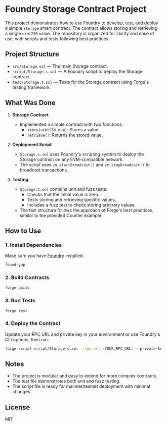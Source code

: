 # Foundry Storage Contract Project

This project demonstrates how to use Foundry to develop, test, and deploy a simple `Storage` smart contract. The contract allows storing and retrieving a single `uint256` value. The repository is organized for clarity and ease of use, with scripts and tests following best practices.

## Project Structure

- `src/Storage.sol` — The main Storage contract.
- `script/Storage.s.sol` — A Foundry script to deploy the Storage contract.
- `test/Storage.t.sol` — Tests for the Storage contract using Forge's testing framework.

## What Was Done

1. **Storage Contract**

   - Implemented a simple contract with two functions:
     - `store(uint256 num)`: Stores a value.
     - `retrieve()`: Returns the stored value.

2. **Deployment Script**

   - `Storage.s.sol` uses Foundry's scripting system to deploy the Storage contract on any EVM-compatible network.
   - The script uses `vm.startBroadcast()` and `vm.stopBroadcast()` to broadcast transactions.

3. **Testing**
   - `Storage.t.sol` contains unit and fuzz tests:
     - Checks that the initial value is zero.
     - Tests storing and retrieving specific values.
     - Includes a fuzz test to check storing arbitrary values.
   - The test structure follows the approach of Forge's best practices, similar to the provided Counter example.

## How to Use

### 1. Install Dependencies

Make sure you have [Foundry](https://book.getfoundry.sh/getting-started/installation) installed.

```bash
foundryup
```

### 2. Build Contracts

```bash
forge build
```

### 3. Run Tests

```bash
forge test
```

### 4. Deploy the Contract

Update your RPC URL and private key in your environment or use Foundry's CLI options, then run:

```bash
forge script script/Storage.s.sol --rpc-url <YOUR_RPC_URL> --private-key <YOUR_PRIVATE_KEY> --broadcast
```

## Notes

- The project is modular and easy to extend for more complex contracts.
- The test file demonstrates both unit and fuzz testing.
- The script file is ready for mainnet/testnet deployment with minimal changes.

## License

MIT
